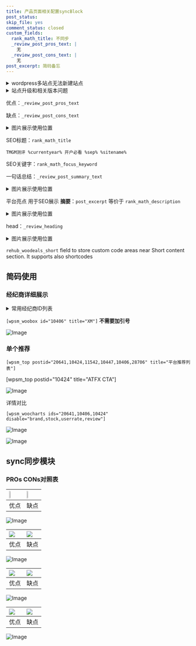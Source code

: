 ```yaml
---
title: 产品页面相关配置syncBlock
post_status: 
skip_file: yes
comment_status: closed
custom_fields:
  rank_math_title: 不同步
  _review_post_pros_text: |
    无
  _review_post_cons_text: |
    无
post_excerpt: 简码备忘
---
```

<details><summary>wordpress多站点无法新建站点</summary>

<li>和报错需要清理cookies一样的原因</li>
<li>wp-config.php里面<code>define( 'SUBDOMAIN_INSTALL', false );//子域名安装</code></li>
<li>新建子站点是用<code>define( 'SUBDOMAIN_INSTALL', true);//子域名安装</code> 完成以后，改成<code>false</code></li>
</details>

<details><summary>站点升级和相关版本问题</summary>

<p>wordpress：5.9.9
woocommerce：7.5.1
出现问题的地方：主题选项里面>><strong>Product layout >>compact style</strong></p>
<p>如何出现没有用过的字段 导致无法保存。先导出配置 然后进行修改，后面再次恢复即可。</p>
<p>出现部分字段无法显示时，需要返回默认布局后，对产品进行保存就好了。</p>
<p></p>
</details>

优点：`_review_post_pros_text`

缺点：`_review_post_cons_text`

<details><summary>图片展示使用位置</summary>

<img src="https://prod-files-secure.s3.us-west-2.amazonaws.com/39ed1227-6d7d-4570-be36-9ccd4a2c4241/f51d3d83-55d4-4bdf-9604-f37ec77ab556/Untitled.png?X-Amz-Algorithm=AWS4-HMAC-SHA256&X-Amz-Content-Sha256=UNSIGNED-PAYLOAD&X-Amz-Credential=ASIAZI2LB466YPATQTQY%2F20250617%2Fus-west-2%2Fs3%2Faws4_request&X-Amz-Date=20250617T045523Z&X-Amz-Expires=3600&X-Amz-Security-Token=IQoJb3JpZ2luX2VjEIT%2F%2F%2F%2F%2F%2F%2F%2F%2F%2FwEaCXVzLXdlc3QtMiJIMEYCIQCsMcjAUs9GdR3YItZllhJYm6HBkdBa92ylEhhlOA9ENgIhAJSANDyZjSSneiSzjZzazpxap9kg6t0qeRwhYNQvTj9zKv8DCG0QABoMNjM3NDIzMTgzODA1IgxM4QXg9mefmNquAqUq3AMrA9azrgiwYZU%2FTH88bYJ3OvmqASkjdrmYU5azHWKiF0muEaQCHUoI73Jh2rbYk%2BIaOMB4uVsuy2JgW33ijYzaInSKb1vPLYVwdqbu3RpCXCGcMARjkCWhi0P0sbvPYV8mcG0IJRMPi0rMOhnlgSGB4UYLwdzJkaspC4%2FgUmzVTfbtVwiuWKcc6FkoQhFF%2B%2BxK9g9ZXE3H4XwZK6jbqOJPnmDEkmfC3qVForRiVC3BzoAFPXUGEBPn51tftAjJMFVL9hMU1QdvpMPEsrs2%2FgJaY4LoaUMHIeGm3tGwKBTiVzdyw7uhflosI5IQ4%2FpJ7lIRSyYdba5lj2T3nAMnxXpkdc3Ak06QAmoG%2FpfYMoclGGo5brILESMWI%2FMD8sZBMhzF%2FUPH0GKp0FfP7dRvZdmMJhZSNkzGZ2guf6x5yMAd9AlQtLSXfGlQSJ3xf5%2F1k1f7kx4An8rPWfPWOhUL%2BBBM5cFh4JSV4f2ZiIfwJIIo7QQq93aNI7nkzQk7SJlQMYIW5pyTqQqB8S5HNq7Ewtx0DqlZyAbl5YwKKP3EuUctX1%2BzZiAT%2F8hXjk0A8bVcBWtmJIjZYj27BnmQhmKGT%2FfjRC6Him0VZ%2FSZ94Un7pfxfynK00Gi%2Bv7mizD8kDC1z8PCBjqkAS46m6H39oxk5lPQXsMMv%2BuGusUQ8hYkQ8h1vvOrx4evvDdPLLLIbMH3nBS4E7RvuVpw8Gthrt4B%2BG1MoogjikCCNiSWTDni1%2FLjjZRV%2FfjsRybOm1Fmvjbc77vMJXdAW8B1L6e7sVZvigmv0OXBiW%2BTW3DmE2nkwUsV%2BYY2JJDaRxmhgKVAdGbVRcDM8FcEnaLBQgufhKwItO0BQRjn0FHmSpwv&X-Amz-Signature=aea00e662b49955e1a36dca0cfd9353c9758e374959a57e5329d26d338b27d1c&X-Amz-SignedHeaders=host&x-amz-checksum-mode=ENABLED&x-id=GetObject" alt="Image">
</details>

SEO标题：`rank_math_title`

`TMGM测评 %currentyear% 开户必看 %sep% %sitename%`

SEO关键字：`rank_math_focus_keyword`

一句话总结：`_review_post_summary_text`

<details><summary>图片展示使用位置</summary>

<img src="https://prod-files-secure.s3.us-west-2.amazonaws.com/39ed1227-6d7d-4570-be36-9ccd4a2c4241/4b96a922-296c-4f4e-8630-d1c870cbce01/Untitled.png?X-Amz-Algorithm=AWS4-HMAC-SHA256&X-Amz-Content-Sha256=UNSIGNED-PAYLOAD&X-Amz-Credential=ASIAZI2LB4666GKNCI6W%2F20250617%2Fus-west-2%2Fs3%2Faws4_request&X-Amz-Date=20250617T045523Z&X-Amz-Expires=3600&X-Amz-Security-Token=IQoJb3JpZ2luX2VjEIT%2F%2F%2F%2F%2F%2F%2F%2F%2F%2FwEaCXVzLXdlc3QtMiJIMEYCIQCurw%2BMlMcp%2BrVcKVlzdb1eAjDBpJZAPotUuEuNLwJTAwIhAK5HjMeH%2BZDVSGXbfn5aWaKasSIm54G7%2F0VdrNeDp1ckKv8DCG0QABoMNjM3NDIzMTgzODA1IgxbMzM1gctZcVpWWlwq3ANo%2Fu1YeBNaHyU2nvqrG9Khq2D6VMaMp3x0W2M6TqnulKU77hoW%2FVrbCh5vtRJ9YrU0q0%2BWr7wbItBrrIslYNuO3RL%2FWeka6M40Fj%2BboL38nh9%2BmBhugjtJ%2BgEX1m7JlXvX3heekfeWL4apLZCAslkAlMWdiOHtCW7OZ%2FGjVTL17331qmI5O5E7Lfu%2BjNe6SmDtfQ8Z%2FX%2F1q0WWbn%2F4CdzP47fDSXoMLpPjbm2RN%2FuYxnM0I5mVw6MLAnEIa43Mdn8fDnVMIijIgzJepAR%2Bg0KLl%2FD8RjPq%2FN4GaGcHWz6EeElRFiyB2y5IqE2ShJQNdwdrFV9Wxia6s8fSry6TyGGS6dwQrZOgzxMdFNFUNbVkzkza4DOgI2wr9Fi7Q%2FnqIxs2gzDMzA172n9VUq%2F179AH2T872GUkiPi%2BrMrohCKA6C2Q4v19%2BrhVkPdgzqGZXrEjAyheUaYlQuaKHXvOgDxKhNCT8DXJCphAcDRWZRta7lm9cuyhEBL1JFKfOK9bIfJsQnHFOL9QkA6l9EyUq4sP7NRm31oCVnCXnsD9XuyxX7Vc1%2B9HTJpuPd%2FrV%2BkxU0YObavqOn12btd8M%2BdRBTing7Os0iJrXWnR4oBcWtp0QzLY48SL4F3mwF8UfDDpz8PCBjqkAeYcsB4D0PIafDddZeXQOrrm350RrnQrn43ANJh09HAf%2BTULxNYJA%2BZmuKTQzG2WDPUQIT6Nyj9MMHhZE4pN%2BhQ3%2B11eM9ensssbBbUZUTc5K7hoGyLD91IAMDr5DmcWuHLyEUvAsMe2YAACirORxOerUJ8wv6Xf3UopJNT4iHGJZ69eJFSqpCC%2FfSEq70oUQjTdBJ6cVCtLxlf60K5XIsgeuww%2F&X-Amz-Signature=e194520e621670e533d7d7647d6fa8e690a4621b96f77a3384817052ef3ed9fb&X-Amz-SignedHeaders=host&x-amz-checksum-mode=ENABLED&x-id=GetObject" alt="Image">
</details>

平台亮点 用于SEO展示 **摘要**：`post_excerpt`  等价于 `rank_math_description`

<details><summary>图片展示使用位置</summary>

<img src="https://prod-files-secure.s3.us-west-2.amazonaws.com/39ed1227-6d7d-4570-be36-9ccd4a2c4241/1ee11f63-b60a-4dfe-a7a7-d58ff23b5d88/Untitled.png?X-Amz-Algorithm=AWS4-HMAC-SHA256&X-Amz-Content-Sha256=UNSIGNED-PAYLOAD&X-Amz-Credential=ASIAZI2LB466YXWPSOAR%2F20250617%2Fus-west-2%2Fs3%2Faws4_request&X-Amz-Date=20250617T045524Z&X-Amz-Expires=3600&X-Amz-Security-Token=IQoJb3JpZ2luX2VjEIT%2F%2F%2F%2F%2F%2F%2F%2F%2F%2FwEaCXVzLXdlc3QtMiJGMEQCIADZ%2F%2BZN%2BGmqBem0kiCvCL8J1%2BXVnVf9TeBs6fAFuWP1AiBoxuG7%2FoIpdf46xdjKCnapmrTLNrUVBn5KLWBAWT1VHCr%2FAwhtEAAaDDYzNzQyMzE4MzgwNSIMQsdREDr4BkkZ3V47KtwDVk1u2JOEupCPYzPr5Ccl7CIn1EybH32mx%2BrL7oDz7OpnTiW6V4Lo5uN%2FH1%2FeFow73hsBsHFerb0eaEAZjhxjZNolnxk40wme54PZuSd09o8gHGay6GsqevJYAN9Y%2FER5PssIn4L8qbZMxHgY9eEEf%2FwoSCHdDv4MCvo1mgeD2EHLKS%2F3eABVUerOt%2FjKaw5m%2FC7B94vBdp1%2FH4jFTk24n2AB8nvrGu5YRH7llwG2jE6TOJWMmiGe%2FfURreG5qzaNjL0h5MdZ9Chkp37QS%2BBgfbzSEbSbBqKOfg87tB1yH8AM0VA%2FZqTkfgLsbPVrMRT7I9KUPh%2FDib4iD%2FyZgXeOcRl8Ib61q%2F%2BG3CFhEfwdUllj3BoUO6V7ZHIDf9oRZNqxPauJ2Y31duPxYL17S0RxlBoKr68zqT00%2Bjo0e4wVeedmILvetJEhPkx4OZ1j1TCHwTAQbqGj2OLjmyA1vy%2BTBpEhByAzoppX5S3vDCwB9thDhK0KlRf1%2FkvUE9w3i5kqPRZVbROIyGr2femw%2F6N66x%2F9lfYFFvD4g0rLAy4J7W2qT3JvY7Iqy%2F2XY58kM4Z9MAh%2BcpeH8Lbc199rk1Qnga0P83IOUTNqEZ%2BmVIEUShUFVxYZHOHbmZ5tmRsw3s%2FDwgY6pgELPorEWhbJulvgMfCBHJPMplmxJ3L46Qp4rSpDuVsdf28PY%2BzQ%2FpUQB8XfqTpVaPB9u93b00WVIyzzALdQHxWxw2A4Qzn5L%2BQOI959tIPkhIlfPqgqmPHEpm6KfeYvommHEkmheNE%2F9%2B9aZqHSui3%2Bi2FDxu9RESsH8miu7jeHMGUwSq4LoXV%2BB1LXjphewjpqKosroVFE5XQlCd70IPCl7Y8H%2FDUf&X-Amz-Signature=ac5b850f3f57268bdee16caf111191e7497a52d1f5edf79175e667d0c3449fe7&X-Amz-SignedHeaders=host&x-amz-checksum-mode=ENABLED&x-id=GetObject" alt="Image">
<img src="https://prod-files-secure.s3.us-west-2.amazonaws.com/39ed1227-6d7d-4570-be36-9ccd4a2c4241/ad4118b5-78d8-4fbe-801e-3b29b5d99c01/Untitled.png?X-Amz-Algorithm=AWS4-HMAC-SHA256&X-Amz-Content-Sha256=UNSIGNED-PAYLOAD&X-Amz-Credential=ASIAZI2LB466YXWPSOAR%2F20250617%2Fus-west-2%2Fs3%2Faws4_request&X-Amz-Date=20250617T045524Z&X-Amz-Expires=3600&X-Amz-Security-Token=IQoJb3JpZ2luX2VjEIT%2F%2F%2F%2F%2F%2F%2F%2F%2F%2FwEaCXVzLXdlc3QtMiJGMEQCIADZ%2F%2BZN%2BGmqBem0kiCvCL8J1%2BXVnVf9TeBs6fAFuWP1AiBoxuG7%2FoIpdf46xdjKCnapmrTLNrUVBn5KLWBAWT1VHCr%2FAwhtEAAaDDYzNzQyMzE4MzgwNSIMQsdREDr4BkkZ3V47KtwDVk1u2JOEupCPYzPr5Ccl7CIn1EybH32mx%2BrL7oDz7OpnTiW6V4Lo5uN%2FH1%2FeFow73hsBsHFerb0eaEAZjhxjZNolnxk40wme54PZuSd09o8gHGay6GsqevJYAN9Y%2FER5PssIn4L8qbZMxHgY9eEEf%2FwoSCHdDv4MCvo1mgeD2EHLKS%2F3eABVUerOt%2FjKaw5m%2FC7B94vBdp1%2FH4jFTk24n2AB8nvrGu5YRH7llwG2jE6TOJWMmiGe%2FfURreG5qzaNjL0h5MdZ9Chkp37QS%2BBgfbzSEbSbBqKOfg87tB1yH8AM0VA%2FZqTkfgLsbPVrMRT7I9KUPh%2FDib4iD%2FyZgXeOcRl8Ib61q%2F%2BG3CFhEfwdUllj3BoUO6V7ZHIDf9oRZNqxPauJ2Y31duPxYL17S0RxlBoKr68zqT00%2Bjo0e4wVeedmILvetJEhPkx4OZ1j1TCHwTAQbqGj2OLjmyA1vy%2BTBpEhByAzoppX5S3vDCwB9thDhK0KlRf1%2FkvUE9w3i5kqPRZVbROIyGr2femw%2F6N66x%2F9lfYFFvD4g0rLAy4J7W2qT3JvY7Iqy%2F2XY58kM4Z9MAh%2BcpeH8Lbc199rk1Qnga0P83IOUTNqEZ%2BmVIEUShUFVxYZHOHbmZ5tmRsw3s%2FDwgY6pgELPorEWhbJulvgMfCBHJPMplmxJ3L46Qp4rSpDuVsdf28PY%2BzQ%2FpUQB8XfqTpVaPB9u93b00WVIyzzALdQHxWxw2A4Qzn5L%2BQOI959tIPkhIlfPqgqmPHEpm6KfeYvommHEkmheNE%2F9%2B9aZqHSui3%2Bi2FDxu9RESsH8miu7jeHMGUwSq4LoXV%2BB1LXjphewjpqKosroVFE5XQlCd70IPCl7Y8H%2FDUf&X-Amz-Signature=c49c44b9837e1ffe826b47c1d331db84cb8e6e649fdd402f53f88e10e853da6b&X-Amz-SignedHeaders=host&x-amz-checksum-mode=ENABLED&x-id=GetObject" alt="Image">
<img src="https://prod-files-secure.s3.us-west-2.amazonaws.com/39ed1227-6d7d-4570-be36-9ccd4a2c4241/a38cf7c9-a79c-4b64-9e94-13589fe0758b/Untitled.png?X-Amz-Algorithm=AWS4-HMAC-SHA256&X-Amz-Content-Sha256=UNSIGNED-PAYLOAD&X-Amz-Credential=ASIAZI2LB466YXWPSOAR%2F20250617%2Fus-west-2%2Fs3%2Faws4_request&X-Amz-Date=20250617T045524Z&X-Amz-Expires=3600&X-Amz-Security-Token=IQoJb3JpZ2luX2VjEIT%2F%2F%2F%2F%2F%2F%2F%2F%2F%2FwEaCXVzLXdlc3QtMiJGMEQCIADZ%2F%2BZN%2BGmqBem0kiCvCL8J1%2BXVnVf9TeBs6fAFuWP1AiBoxuG7%2FoIpdf46xdjKCnapmrTLNrUVBn5KLWBAWT1VHCr%2FAwhtEAAaDDYzNzQyMzE4MzgwNSIMQsdREDr4BkkZ3V47KtwDVk1u2JOEupCPYzPr5Ccl7CIn1EybH32mx%2BrL7oDz7OpnTiW6V4Lo5uN%2FH1%2FeFow73hsBsHFerb0eaEAZjhxjZNolnxk40wme54PZuSd09o8gHGay6GsqevJYAN9Y%2FER5PssIn4L8qbZMxHgY9eEEf%2FwoSCHdDv4MCvo1mgeD2EHLKS%2F3eABVUerOt%2FjKaw5m%2FC7B94vBdp1%2FH4jFTk24n2AB8nvrGu5YRH7llwG2jE6TOJWMmiGe%2FfURreG5qzaNjL0h5MdZ9Chkp37QS%2BBgfbzSEbSbBqKOfg87tB1yH8AM0VA%2FZqTkfgLsbPVrMRT7I9KUPh%2FDib4iD%2FyZgXeOcRl8Ib61q%2F%2BG3CFhEfwdUllj3BoUO6V7ZHIDf9oRZNqxPauJ2Y31duPxYL17S0RxlBoKr68zqT00%2Bjo0e4wVeedmILvetJEhPkx4OZ1j1TCHwTAQbqGj2OLjmyA1vy%2BTBpEhByAzoppX5S3vDCwB9thDhK0KlRf1%2FkvUE9w3i5kqPRZVbROIyGr2femw%2F6N66x%2F9lfYFFvD4g0rLAy4J7W2qT3JvY7Iqy%2F2XY58kM4Z9MAh%2BcpeH8Lbc199rk1Qnga0P83IOUTNqEZ%2BmVIEUShUFVxYZHOHbmZ5tmRsw3s%2FDwgY6pgELPorEWhbJulvgMfCBHJPMplmxJ3L46Qp4rSpDuVsdf28PY%2BzQ%2FpUQB8XfqTpVaPB9u93b00WVIyzzALdQHxWxw2A4Qzn5L%2BQOI959tIPkhIlfPqgqmPHEpm6KfeYvommHEkmheNE%2F9%2B9aZqHSui3%2Bi2FDxu9RESsH8miu7jeHMGUwSq4LoXV%2BB1LXjphewjpqKosroVFE5XQlCd70IPCl7Y8H%2FDUf&X-Amz-Signature=b94f057fa00e4e6c615563f0cbdf0f8e8f427aad4328abd3a4a57b5943da64ce&X-Amz-SignedHeaders=host&x-amz-checksum-mode=ENABLED&x-id=GetObject" alt="Image">
<img src="https://prod-files-secure.s3.us-west-2.amazonaws.com/39ed1227-6d7d-4570-be36-9ccd4a2c4241/7da6fc1e-d2ac-42ae-8c75-cb5749aa18f6/Untitled.png?X-Amz-Algorithm=AWS4-HMAC-SHA256&X-Amz-Content-Sha256=UNSIGNED-PAYLOAD&X-Amz-Credential=ASIAZI2LB466YXWPSOAR%2F20250617%2Fus-west-2%2Fs3%2Faws4_request&X-Amz-Date=20250617T045524Z&X-Amz-Expires=3600&X-Amz-Security-Token=IQoJb3JpZ2luX2VjEIT%2F%2F%2F%2F%2F%2F%2F%2F%2F%2FwEaCXVzLXdlc3QtMiJGMEQCIADZ%2F%2BZN%2BGmqBem0kiCvCL8J1%2BXVnVf9TeBs6fAFuWP1AiBoxuG7%2FoIpdf46xdjKCnapmrTLNrUVBn5KLWBAWT1VHCr%2FAwhtEAAaDDYzNzQyMzE4MzgwNSIMQsdREDr4BkkZ3V47KtwDVk1u2JOEupCPYzPr5Ccl7CIn1EybH32mx%2BrL7oDz7OpnTiW6V4Lo5uN%2FH1%2FeFow73hsBsHFerb0eaEAZjhxjZNolnxk40wme54PZuSd09o8gHGay6GsqevJYAN9Y%2FER5PssIn4L8qbZMxHgY9eEEf%2FwoSCHdDv4MCvo1mgeD2EHLKS%2F3eABVUerOt%2FjKaw5m%2FC7B94vBdp1%2FH4jFTk24n2AB8nvrGu5YRH7llwG2jE6TOJWMmiGe%2FfURreG5qzaNjL0h5MdZ9Chkp37QS%2BBgfbzSEbSbBqKOfg87tB1yH8AM0VA%2FZqTkfgLsbPVrMRT7I9KUPh%2FDib4iD%2FyZgXeOcRl8Ib61q%2F%2BG3CFhEfwdUllj3BoUO6V7ZHIDf9oRZNqxPauJ2Y31duPxYL17S0RxlBoKr68zqT00%2Bjo0e4wVeedmILvetJEhPkx4OZ1j1TCHwTAQbqGj2OLjmyA1vy%2BTBpEhByAzoppX5S3vDCwB9thDhK0KlRf1%2FkvUE9w3i5kqPRZVbROIyGr2femw%2F6N66x%2F9lfYFFvD4g0rLAy4J7W2qT3JvY7Iqy%2F2XY58kM4Z9MAh%2BcpeH8Lbc199rk1Qnga0P83IOUTNqEZ%2BmVIEUShUFVxYZHOHbmZ5tmRsw3s%2FDwgY6pgELPorEWhbJulvgMfCBHJPMplmxJ3L46Qp4rSpDuVsdf28PY%2BzQ%2FpUQB8XfqTpVaPB9u93b00WVIyzzALdQHxWxw2A4Qzn5L%2BQOI959tIPkhIlfPqgqmPHEpm6KfeYvommHEkmheNE%2F9%2B9aZqHSui3%2Bi2FDxu9RESsH8miu7jeHMGUwSq4LoXV%2BB1LXjphewjpqKosroVFE5XQlCd70IPCl7Y8H%2FDUf&X-Amz-Signature=0296fd44df4930b2df539df4b98a767c7a3dd927e281e09a9078c1fb8ac5bc87&X-Amz-SignedHeaders=host&x-amz-checksum-mode=ENABLED&x-id=GetObject" alt="Image">
<img src="https://prod-files-secure.s3.us-west-2.amazonaws.com/39ed1227-6d7d-4570-be36-9ccd4a2c4241/7e97f40a-eaee-47f5-b2f9-475f96808fa7/Untitled.png?X-Amz-Algorithm=AWS4-HMAC-SHA256&X-Amz-Content-Sha256=UNSIGNED-PAYLOAD&X-Amz-Credential=ASIAZI2LB466YXWPSOAR%2F20250617%2Fus-west-2%2Fs3%2Faws4_request&X-Amz-Date=20250617T045524Z&X-Amz-Expires=3600&X-Amz-Security-Token=IQoJb3JpZ2luX2VjEIT%2F%2F%2F%2F%2F%2F%2F%2F%2F%2FwEaCXVzLXdlc3QtMiJGMEQCIADZ%2F%2BZN%2BGmqBem0kiCvCL8J1%2BXVnVf9TeBs6fAFuWP1AiBoxuG7%2FoIpdf46xdjKCnapmrTLNrUVBn5KLWBAWT1VHCr%2FAwhtEAAaDDYzNzQyMzE4MzgwNSIMQsdREDr4BkkZ3V47KtwDVk1u2JOEupCPYzPr5Ccl7CIn1EybH32mx%2BrL7oDz7OpnTiW6V4Lo5uN%2FH1%2FeFow73hsBsHFerb0eaEAZjhxjZNolnxk40wme54PZuSd09o8gHGay6GsqevJYAN9Y%2FER5PssIn4L8qbZMxHgY9eEEf%2FwoSCHdDv4MCvo1mgeD2EHLKS%2F3eABVUerOt%2FjKaw5m%2FC7B94vBdp1%2FH4jFTk24n2AB8nvrGu5YRH7llwG2jE6TOJWMmiGe%2FfURreG5qzaNjL0h5MdZ9Chkp37QS%2BBgfbzSEbSbBqKOfg87tB1yH8AM0VA%2FZqTkfgLsbPVrMRT7I9KUPh%2FDib4iD%2FyZgXeOcRl8Ib61q%2F%2BG3CFhEfwdUllj3BoUO6V7ZHIDf9oRZNqxPauJ2Y31duPxYL17S0RxlBoKr68zqT00%2Bjo0e4wVeedmILvetJEhPkx4OZ1j1TCHwTAQbqGj2OLjmyA1vy%2BTBpEhByAzoppX5S3vDCwB9thDhK0KlRf1%2FkvUE9w3i5kqPRZVbROIyGr2femw%2F6N66x%2F9lfYFFvD4g0rLAy4J7W2qT3JvY7Iqy%2F2XY58kM4Z9MAh%2BcpeH8Lbc199rk1Qnga0P83IOUTNqEZ%2BmVIEUShUFVxYZHOHbmZ5tmRsw3s%2FDwgY6pgELPorEWhbJulvgMfCBHJPMplmxJ3L46Qp4rSpDuVsdf28PY%2BzQ%2FpUQB8XfqTpVaPB9u93b00WVIyzzALdQHxWxw2A4Qzn5L%2BQOI959tIPkhIlfPqgqmPHEpm6KfeYvommHEkmheNE%2F9%2B9aZqHSui3%2Bi2FDxu9RESsH8miu7jeHMGUwSq4LoXV%2BB1LXjphewjpqKosroVFE5XQlCd70IPCl7Y8H%2FDUf&X-Amz-Signature=26fe27be70a65bf57dae52a89bbd98ab4050b2b884a0ca7dd53412a01a90c37d&X-Amz-SignedHeaders=host&x-amz-checksum-mode=ENABLED&x-id=GetObject" alt="Image">
</details>

head：`_review_heading`

<details><summary>图片展示使用位置</summary>

<img src="https://prod-files-secure.s3.us-west-2.amazonaws.com/39ed1227-6d7d-4570-be36-9ccd4a2c4241/3a4650ad-9887-415c-889a-edd51fa54f27/Untitled.png?X-Amz-Algorithm=AWS4-HMAC-SHA256&X-Amz-Content-Sha256=UNSIGNED-PAYLOAD&X-Amz-Credential=ASIAZI2LB466RSZO24MO%2F20250617%2Fus-west-2%2Fs3%2Faws4_request&X-Amz-Date=20250617T045524Z&X-Amz-Expires=3600&X-Amz-Security-Token=IQoJb3JpZ2luX2VjEIT%2F%2F%2F%2F%2F%2F%2F%2F%2F%2FwEaCXVzLXdlc3QtMiJIMEYCIQCk0bLGUhpw6uvIh2dXuI9ZxKRcd5N0bHgZpPrNKsUtrAIhAJonqQipjyAD8qxSz%2Bs%2BQzPyOBep9APgm1HvfcaWBe2KKv8DCG0QABoMNjM3NDIzMTgzODA1Igw2EidwAOQxlOFiOCMq3AOAZDLxg%2Bow995wCh3bRNQU3O2etgBPysAQRA107KeWOJNAaOTM3ZDss9tyMjiyIT8zzpTRj1ew6zLg4X7OH7aV%2Bd0rWBU%2F2j9RipANYbefEGFLXq8ywxuZ3cEtnqm7LeqWQpGj95qPDC5YY1giBje%2FDruj2SpDvnQQdY06YLzB4zTsrJ73soR3Sr3AQDnxaMPgoS3Z1Whyjix1lqHlIw%2B4atfDr80ZMvYKgtT%2FvlUMbF%2FhiJbD99zDzVexGoW%2FH2CaJTkEunvKcqxq0aS8z4jCuy6D4PLtui3zzkhmZp%2BhBftDC0USKJYRO%2F%2FQiRwV75y6btvrXd3Dtgo%2BwbNhbdqjecJy4SQ3J1IYRp9rDv0QD6hgVEOroIxhv%2B1qsFlL%2F4Ag5yUNLI0pdD76P09bimewVMSeSHD0u8pDyYB%2FTOfGCxTc4QUogeCMwfzAZXtWUH94Em4dJYwU5g6UyGdV4TAnxnyiPpsInZ9ipW7HMKhWB2tDp5S0kDn%2BXo7SJLEzonsW9QZaUKZvk1R2f%2FTuAFzpPPg0dpfkVCGT7wR%2Blb%2F3rz0aR2Nry2aIWHnCuOlKNBisaQ9VVr4OnHWXlG8jLZSo6%2FPD6Mwl055j1RBDsH7oYRI%2F%2BaQdylIuGRBOKTDcz8PCBjqkAeMlPDnoYSBq7ktG9lSI5WjXyG4eLXQ33UaZVi6E1RxyARQuGYc9krvMm2EMsXsu8rVnm0FTCSvhU5YfAgXbUBQKAMPfU%2Fyhze6DkhX8DLS6yReiRhfWs8s%2Bd%2BHxlnc2f6zXQRb12m1B%2B32vCmsJG%2BYQbB1thYS3w9UYpcWInLbTxFTsE4ZvNhloy4RO4t1v8ieU8ntG4LZPBqzhsF8kP7BKmthh&X-Amz-Signature=2d5392d9e4106abfb2da6e15f3a9aa7a60cbe324cf65d37e130122842937ebf5&X-Amz-SignedHeaders=host&x-amz-checksum-mode=ENABLED&x-id=GetObject" alt="Image">
</details>

`rehub_woodeals_short`	field to store custom code areas near Short content section. It supports also shortcodes



## 简码使用

### 经纪商详细展示

<details><summary>常用经纪商ID列表</summary>

<pre><code class="php">嘉盛 ===> 20641  [wpsm_woobox id="20641" title="嘉盛"]
易信easymarkets ===> 11542  [wpsm_woobox id="11542" title="易信easymarkets"]
ATFX外汇 ===> 10424  [wpsm_woobox id="10424" title="ATFX"]
XM ===> 10406  [wpsm_woobox id="10406" title="XM"]
TMGM ===> 29622  [wpsm_woobox id="29622" title="TMGM"]
HYCM ===> 10447  [wpsm_woobox id="10447" title="HYCM"]
fpmarkets澳福外汇 ===> 20639  [wpsm_woobox id="20639" title="fpmarkets澳福外汇"]</code></pre>
</details>

`[wpsm_woobox id="10406" title="XM"]` **不需要加引号**

![Image](https://prod-files-secure.s3.us-west-2.amazonaws.com/39ed1227-6d7d-4570-be36-9ccd4a2c4241/4f898f9d-0fa7-4e43-acd3-ac6bc7be575a/Untitled.png?X-Amz-Algorithm=AWS4-HMAC-SHA256&X-Amz-Content-Sha256=UNSIGNED-PAYLOAD&X-Amz-Credential=ASIAZI2LB466QRFZ4OEH%2F20250617%2Fus-west-2%2Fs3%2Faws4_request&X-Amz-Date=20250617T045522Z&X-Amz-Expires=3600&X-Amz-Security-Token=IQoJb3JpZ2luX2VjEIT%2F%2F%2F%2F%2F%2F%2F%2F%2F%2FwEaCXVzLXdlc3QtMiJGMEQCIEhzBfyg0RNK9oXHUb%2FmjmwVCZGVgFL5%2B%2Fcy6DWSN31nAiB9ghwE8gL7RBuyt0CGFxNe0TMisxKiGeZcHcZ%2BqIaQ0yr%2FAwhtEAAaDDYzNzQyMzE4MzgwNSIMzt4GD8M6vRs0y0g%2BKtwDNNYJyl4aK7HAIuo4L0k8Yyy5%2FKHPcGZ4M6%2FugJ83l5VIfG4JgMvKxrgysybnJ%2BUUmUjMywUwOqa2qYtFETJxzP0hvLqohukfMWzBe6HjQZu85hxZDAry2xTwUMA6JsqM0BRWoP7jxxmQy5lakZ8oUVgU9R9mx42ReUOiLtylNPikv28Oke2vzwdRI1szCbUZxoFoarIX%2BvalZzaQAbXeBGYyVoPhbqmP5vFc0NC3ver6LQWFY4fW5rx7uPj6FqWi8fj8nlKlEZ6ctDWi94Av7992GBaRNkcAFSK1VQjYIuzPMBuQeu4aAhJpeVrso%2FmmjkwtYLgaZcmaaY39QU5D1TAaH7MotYmztqlcWzyKRRG8P0kF3rKnB%2FkQXgP%2FMPM7Yc4wFHTRgcZEHnlEfo4a%2BQYqQXJrnmoZr6j7ySsTIlKS2DppmMK4lGSHgsdqJADzrIbw43hSikfBOXoABug%2BwTzjlVE821bexg5%2FwyAqSSxG8jvZGp70auSgbkUEYO%2FFw6%2BbTtC1zz55nhvKbiRINZGuctSaqhCX4VVZpefwBas%2BqC6bhaEgst%2BZMtT49%2FlBStbTD6RHqrghX5YQPJH0N8%2B71vm7lP8K2U2JVYBY5mAGjR8TRPWD5eD55EMwwc%2FDwgY6pgHJbpQTdna7KI7NQVejRpVhb4wbOrPWZgO2L69jLnhWrKp6f0AAqlYFcGqM%2FAF%2BaixfFQjAWP0MkZNEZ8aSaC5GrIvLy1aIqQvDs4FGSirfLyVOLuTnaYRpaGnFsKv1kmZb%2FYYj7MT1jUCIPdqWs%2Fa47EXSLR3TBep59t9PZ3dJzYGc6hNPUIY%2BxBsKcgvDcP6AaTCwvDyfppsmUyjddmVCKMetf8Zu&X-Amz-Signature=380324dbd17781d0cb3938d9490f8b958964b8c9b1ff6a6e61963bdc60908a68&X-Amz-SignedHeaders=host&x-amz-checksum-mode=ENABLED&x-id=GetObject)

### 单个推荐
`[wpsm_top postid="20641,10424,11542,10447,10406,28706" title="平台推荐列表"]`

[wpsm_top postid="10424" title="ATFX CTA"]

![Image](https://prod-files-secure.s3.us-west-2.amazonaws.com/39ed1227-6d7d-4570-be36-9ccd4a2c4241/5ac620dc-51a8-48b6-b55d-91f47299193c/Untitled.png?X-Amz-Algorithm=AWS4-HMAC-SHA256&X-Amz-Content-Sha256=UNSIGNED-PAYLOAD&X-Amz-Credential=ASIAZI2LB466QRFZ4OEH%2F20250617%2Fus-west-2%2Fs3%2Faws4_request&X-Amz-Date=20250617T045521Z&X-Amz-Expires=3600&X-Amz-Security-Token=IQoJb3JpZ2luX2VjEIT%2F%2F%2F%2F%2F%2F%2F%2F%2F%2FwEaCXVzLXdlc3QtMiJGMEQCIEhzBfyg0RNK9oXHUb%2FmjmwVCZGVgFL5%2B%2Fcy6DWSN31nAiB9ghwE8gL7RBuyt0CGFxNe0TMisxKiGeZcHcZ%2BqIaQ0yr%2FAwhtEAAaDDYzNzQyMzE4MzgwNSIMzt4GD8M6vRs0y0g%2BKtwDNNYJyl4aK7HAIuo4L0k8Yyy5%2FKHPcGZ4M6%2FugJ83l5VIfG4JgMvKxrgysybnJ%2BUUmUjMywUwOqa2qYtFETJxzP0hvLqohukfMWzBe6HjQZu85hxZDAry2xTwUMA6JsqM0BRWoP7jxxmQy5lakZ8oUVgU9R9mx42ReUOiLtylNPikv28Oke2vzwdRI1szCbUZxoFoarIX%2BvalZzaQAbXeBGYyVoPhbqmP5vFc0NC3ver6LQWFY4fW5rx7uPj6FqWi8fj8nlKlEZ6ctDWi94Av7992GBaRNkcAFSK1VQjYIuzPMBuQeu4aAhJpeVrso%2FmmjkwtYLgaZcmaaY39QU5D1TAaH7MotYmztqlcWzyKRRG8P0kF3rKnB%2FkQXgP%2FMPM7Yc4wFHTRgcZEHnlEfo4a%2BQYqQXJrnmoZr6j7ySsTIlKS2DppmMK4lGSHgsdqJADzrIbw43hSikfBOXoABug%2BwTzjlVE821bexg5%2FwyAqSSxG8jvZGp70auSgbkUEYO%2FFw6%2BbTtC1zz55nhvKbiRINZGuctSaqhCX4VVZpefwBas%2BqC6bhaEgst%2BZMtT49%2FlBStbTD6RHqrghX5YQPJH0N8%2B71vm7lP8K2U2JVYBY5mAGjR8TRPWD5eD55EMwwc%2FDwgY6pgHJbpQTdna7KI7NQVejRpVhb4wbOrPWZgO2L69jLnhWrKp6f0AAqlYFcGqM%2FAF%2BaixfFQjAWP0MkZNEZ8aSaC5GrIvLy1aIqQvDs4FGSirfLyVOLuTnaYRpaGnFsKv1kmZb%2FYYj7MT1jUCIPdqWs%2Fa47EXSLR3TBep59t9PZ3dJzYGc6hNPUIY%2BxBsKcgvDcP6AaTCwvDyfppsmUyjddmVCKMetf8Zu&X-Amz-Signature=1c0a008db261c257d20e35567d1848227ea0f2ba5b765fd67b7da350d23cc718&X-Amz-SignedHeaders=host&x-amz-checksum-mode=ENABLED&x-id=GetObject)

详情对比

`[wpsm_woocharts ids="20641,10406,10424" disable="brand,stock,userrate,review"]`

![Image](https://prod-files-secure.s3.us-west-2.amazonaws.com/39ed1227-6d7d-4570-be36-9ccd4a2c4241/bf3ba45f-b9f3-4295-8aef-b4a495fd25f4/Untitled.png?X-Amz-Algorithm=AWS4-HMAC-SHA256&X-Amz-Content-Sha256=UNSIGNED-PAYLOAD&X-Amz-Credential=ASIAZI2LB466QRFZ4OEH%2F20250617%2Fus-west-2%2Fs3%2Faws4_request&X-Amz-Date=20250617T045521Z&X-Amz-Expires=3600&X-Amz-Security-Token=IQoJb3JpZ2luX2VjEIT%2F%2F%2F%2F%2F%2F%2F%2F%2F%2FwEaCXVzLXdlc3QtMiJGMEQCIEhzBfyg0RNK9oXHUb%2FmjmwVCZGVgFL5%2B%2Fcy6DWSN31nAiB9ghwE8gL7RBuyt0CGFxNe0TMisxKiGeZcHcZ%2BqIaQ0yr%2FAwhtEAAaDDYzNzQyMzE4MzgwNSIMzt4GD8M6vRs0y0g%2BKtwDNNYJyl4aK7HAIuo4L0k8Yyy5%2FKHPcGZ4M6%2FugJ83l5VIfG4JgMvKxrgysybnJ%2BUUmUjMywUwOqa2qYtFETJxzP0hvLqohukfMWzBe6HjQZu85hxZDAry2xTwUMA6JsqM0BRWoP7jxxmQy5lakZ8oUVgU9R9mx42ReUOiLtylNPikv28Oke2vzwdRI1szCbUZxoFoarIX%2BvalZzaQAbXeBGYyVoPhbqmP5vFc0NC3ver6LQWFY4fW5rx7uPj6FqWi8fj8nlKlEZ6ctDWi94Av7992GBaRNkcAFSK1VQjYIuzPMBuQeu4aAhJpeVrso%2FmmjkwtYLgaZcmaaY39QU5D1TAaH7MotYmztqlcWzyKRRG8P0kF3rKnB%2FkQXgP%2FMPM7Yc4wFHTRgcZEHnlEfo4a%2BQYqQXJrnmoZr6j7ySsTIlKS2DppmMK4lGSHgsdqJADzrIbw43hSikfBOXoABug%2BwTzjlVE821bexg5%2FwyAqSSxG8jvZGp70auSgbkUEYO%2FFw6%2BbTtC1zz55nhvKbiRINZGuctSaqhCX4VVZpefwBas%2BqC6bhaEgst%2BZMtT49%2FlBStbTD6RHqrghX5YQPJH0N8%2B71vm7lP8K2U2JVYBY5mAGjR8TRPWD5eD55EMwwc%2FDwgY6pgHJbpQTdna7KI7NQVejRpVhb4wbOrPWZgO2L69jLnhWrKp6f0AAqlYFcGqM%2FAF%2BaixfFQjAWP0MkZNEZ8aSaC5GrIvLy1aIqQvDs4FGSirfLyVOLuTnaYRpaGnFsKv1kmZb%2FYYj7MT1jUCIPdqWs%2Fa47EXSLR3TBep59t9PZ3dJzYGc6hNPUIY%2BxBsKcgvDcP6AaTCwvDyfppsmUyjddmVCKMetf8Zu&X-Amz-Signature=22a0027d5950aed2b5fcb72deec27a0f2cd22096c0764c6e0045f375a9bb229f&X-Amz-SignedHeaders=host&x-amz-checksum-mode=ENABLED&x-id=GetObject)

![Image](https://prod-files-secure.s3.us-west-2.amazonaws.com/39ed1227-6d7d-4570-be36-9ccd4a2c4241/30bc56ef-f383-4b48-9768-2ebc9e436ec0/Untitled.png?X-Amz-Algorithm=AWS4-HMAC-SHA256&X-Amz-Content-Sha256=UNSIGNED-PAYLOAD&X-Amz-Credential=ASIAZI2LB466QRFZ4OEH%2F20250617%2Fus-west-2%2Fs3%2Faws4_request&X-Amz-Date=20250617T045522Z&X-Amz-Expires=3600&X-Amz-Security-Token=IQoJb3JpZ2luX2VjEIT%2F%2F%2F%2F%2F%2F%2F%2F%2F%2FwEaCXVzLXdlc3QtMiJGMEQCIEhzBfyg0RNK9oXHUb%2FmjmwVCZGVgFL5%2B%2Fcy6DWSN31nAiB9ghwE8gL7RBuyt0CGFxNe0TMisxKiGeZcHcZ%2BqIaQ0yr%2FAwhtEAAaDDYzNzQyMzE4MzgwNSIMzt4GD8M6vRs0y0g%2BKtwDNNYJyl4aK7HAIuo4L0k8Yyy5%2FKHPcGZ4M6%2FugJ83l5VIfG4JgMvKxrgysybnJ%2BUUmUjMywUwOqa2qYtFETJxzP0hvLqohukfMWzBe6HjQZu85hxZDAry2xTwUMA6JsqM0BRWoP7jxxmQy5lakZ8oUVgU9R9mx42ReUOiLtylNPikv28Oke2vzwdRI1szCbUZxoFoarIX%2BvalZzaQAbXeBGYyVoPhbqmP5vFc0NC3ver6LQWFY4fW5rx7uPj6FqWi8fj8nlKlEZ6ctDWi94Av7992GBaRNkcAFSK1VQjYIuzPMBuQeu4aAhJpeVrso%2FmmjkwtYLgaZcmaaY39QU5D1TAaH7MotYmztqlcWzyKRRG8P0kF3rKnB%2FkQXgP%2FMPM7Yc4wFHTRgcZEHnlEfo4a%2BQYqQXJrnmoZr6j7ySsTIlKS2DppmMK4lGSHgsdqJADzrIbw43hSikfBOXoABug%2BwTzjlVE821bexg5%2FwyAqSSxG8jvZGp70auSgbkUEYO%2FFw6%2BbTtC1zz55nhvKbiRINZGuctSaqhCX4VVZpefwBas%2BqC6bhaEgst%2BZMtT49%2FlBStbTD6RHqrghX5YQPJH0N8%2B71vm7lP8K2U2JVYBY5mAGjR8TRPWD5eD55EMwwc%2FDwgY6pgHJbpQTdna7KI7NQVejRpVhb4wbOrPWZgO2L69jLnhWrKp6f0AAqlYFcGqM%2FAF%2BaixfFQjAWP0MkZNEZ8aSaC5GrIvLy1aIqQvDs4FGSirfLyVOLuTnaYRpaGnFsKv1kmZb%2FYYj7MT1jUCIPdqWs%2Fa47EXSLR3TBep59t9PZ3dJzYGc6hNPUIY%2BxBsKcgvDcP6AaTCwvDyfppsmUyjddmVCKMetf8Zu&X-Amz-Signature=7bfe857c9ff2f3e30faae0980927952d92cff2df8c5211a05d0c3227b921be12&X-Amz-SignedHeaders=host&x-amz-checksum-mode=ENABLED&x-id=GetObject)

## sync同步模块

### PROs CONs对照表

| <img src="https://cdn.ifttt.fun/gh/jarlin8/OSS@main/icons/customize/pros.svg" height="auto" width="37.3%"> | <img src="https://cdn.ifttt.fun/gh/jarlin8/OSS@main/icons/customize/cons.svg" height="auto" width="28.8%"> |
| :--- | :--- |
| 优点 | 缺点 |

![Image](https://prod-files-secure.s3.us-west-2.amazonaws.com/39ed1227-6d7d-4570-be36-9ccd4a2c4241/8742b755-dfb5-4004-9a5f-d6e561664bd8/Untitled.png?X-Amz-Algorithm=AWS4-HMAC-SHA256&X-Amz-Content-Sha256=UNSIGNED-PAYLOAD&X-Amz-Credential=ASIAZI2LB466QRFZ4OEH%2F20250617%2Fus-west-2%2Fs3%2Faws4_request&X-Amz-Date=20250617T045522Z&X-Amz-Expires=3600&X-Amz-Security-Token=IQoJb3JpZ2luX2VjEIT%2F%2F%2F%2F%2F%2F%2F%2F%2F%2FwEaCXVzLXdlc3QtMiJGMEQCIEhzBfyg0RNK9oXHUb%2FmjmwVCZGVgFL5%2B%2Fcy6DWSN31nAiB9ghwE8gL7RBuyt0CGFxNe0TMisxKiGeZcHcZ%2BqIaQ0yr%2FAwhtEAAaDDYzNzQyMzE4MzgwNSIMzt4GD8M6vRs0y0g%2BKtwDNNYJyl4aK7HAIuo4L0k8Yyy5%2FKHPcGZ4M6%2FugJ83l5VIfG4JgMvKxrgysybnJ%2BUUmUjMywUwOqa2qYtFETJxzP0hvLqohukfMWzBe6HjQZu85hxZDAry2xTwUMA6JsqM0BRWoP7jxxmQy5lakZ8oUVgU9R9mx42ReUOiLtylNPikv28Oke2vzwdRI1szCbUZxoFoarIX%2BvalZzaQAbXeBGYyVoPhbqmP5vFc0NC3ver6LQWFY4fW5rx7uPj6FqWi8fj8nlKlEZ6ctDWi94Av7992GBaRNkcAFSK1VQjYIuzPMBuQeu4aAhJpeVrso%2FmmjkwtYLgaZcmaaY39QU5D1TAaH7MotYmztqlcWzyKRRG8P0kF3rKnB%2FkQXgP%2FMPM7Yc4wFHTRgcZEHnlEfo4a%2BQYqQXJrnmoZr6j7ySsTIlKS2DppmMK4lGSHgsdqJADzrIbw43hSikfBOXoABug%2BwTzjlVE821bexg5%2FwyAqSSxG8jvZGp70auSgbkUEYO%2FFw6%2BbTtC1zz55nhvKbiRINZGuctSaqhCX4VVZpefwBas%2BqC6bhaEgst%2BZMtT49%2FlBStbTD6RHqrghX5YQPJH0N8%2B71vm7lP8K2U2JVYBY5mAGjR8TRPWD5eD55EMwwc%2FDwgY6pgHJbpQTdna7KI7NQVejRpVhb4wbOrPWZgO2L69jLnhWrKp6f0AAqlYFcGqM%2FAF%2BaixfFQjAWP0MkZNEZ8aSaC5GrIvLy1aIqQvDs4FGSirfLyVOLuTnaYRpaGnFsKv1kmZb%2FYYj7MT1jUCIPdqWs%2Fa47EXSLR3TBep59t9PZ3dJzYGc6hNPUIY%2BxBsKcgvDcP6AaTCwvDyfppsmUyjddmVCKMetf8Zu&X-Amz-Signature=e35778d2fc1656c53e0b3fdb3d8843da1dff92b43c768f0ab29a5ccdcd36e926&X-Amz-SignedHeaders=host&x-amz-checksum-mode=ENABLED&x-id=GetObject)

| <img src="https://cdn.ifttt.fun/gh/jarlin8/OSS@main/icons/customize/pros1.svg" height="auto"> | <img src="https://cdn.ifttt.fun/gh/jarlin8/OSS@main/icons/customize/cons1.svg" height="auto"> |
| :--- | :--- |
| 优点 | 缺点 |

![Image](https://prod-files-secure.s3.us-west-2.amazonaws.com/39ed1227-6d7d-4570-be36-9ccd4a2c4241/806358f8-c9c4-4e17-bb35-c6c76a5397a5/Untitled.png?X-Amz-Algorithm=AWS4-HMAC-SHA256&X-Amz-Content-Sha256=UNSIGNED-PAYLOAD&X-Amz-Credential=ASIAZI2LB466QRFZ4OEH%2F20250617%2Fus-west-2%2Fs3%2Faws4_request&X-Amz-Date=20250617T045521Z&X-Amz-Expires=3600&X-Amz-Security-Token=IQoJb3JpZ2luX2VjEIT%2F%2F%2F%2F%2F%2F%2F%2F%2F%2FwEaCXVzLXdlc3QtMiJGMEQCIEhzBfyg0RNK9oXHUb%2FmjmwVCZGVgFL5%2B%2Fcy6DWSN31nAiB9ghwE8gL7RBuyt0CGFxNe0TMisxKiGeZcHcZ%2BqIaQ0yr%2FAwhtEAAaDDYzNzQyMzE4MzgwNSIMzt4GD8M6vRs0y0g%2BKtwDNNYJyl4aK7HAIuo4L0k8Yyy5%2FKHPcGZ4M6%2FugJ83l5VIfG4JgMvKxrgysybnJ%2BUUmUjMywUwOqa2qYtFETJxzP0hvLqohukfMWzBe6HjQZu85hxZDAry2xTwUMA6JsqM0BRWoP7jxxmQy5lakZ8oUVgU9R9mx42ReUOiLtylNPikv28Oke2vzwdRI1szCbUZxoFoarIX%2BvalZzaQAbXeBGYyVoPhbqmP5vFc0NC3ver6LQWFY4fW5rx7uPj6FqWi8fj8nlKlEZ6ctDWi94Av7992GBaRNkcAFSK1VQjYIuzPMBuQeu4aAhJpeVrso%2FmmjkwtYLgaZcmaaY39QU5D1TAaH7MotYmztqlcWzyKRRG8P0kF3rKnB%2FkQXgP%2FMPM7Yc4wFHTRgcZEHnlEfo4a%2BQYqQXJrnmoZr6j7ySsTIlKS2DppmMK4lGSHgsdqJADzrIbw43hSikfBOXoABug%2BwTzjlVE821bexg5%2FwyAqSSxG8jvZGp70auSgbkUEYO%2FFw6%2BbTtC1zz55nhvKbiRINZGuctSaqhCX4VVZpefwBas%2BqC6bhaEgst%2BZMtT49%2FlBStbTD6RHqrghX5YQPJH0N8%2B71vm7lP8K2U2JVYBY5mAGjR8TRPWD5eD55EMwwc%2FDwgY6pgHJbpQTdna7KI7NQVejRpVhb4wbOrPWZgO2L69jLnhWrKp6f0AAqlYFcGqM%2FAF%2BaixfFQjAWP0MkZNEZ8aSaC5GrIvLy1aIqQvDs4FGSirfLyVOLuTnaYRpaGnFsKv1kmZb%2FYYj7MT1jUCIPdqWs%2Fa47EXSLR3TBep59t9PZ3dJzYGc6hNPUIY%2BxBsKcgvDcP6AaTCwvDyfppsmUyjddmVCKMetf8Zu&X-Amz-Signature=5d8a7535253d7241ec94f1293ee2d2a6445910570e56702d95751a4328b44108&X-Amz-SignedHeaders=host&x-amz-checksum-mode=ENABLED&x-id=GetObject)

| <img src="https://cdn.ifttt.fun/gh/jarlin8/OSS@main/icons/customize/pros2.svg" height="auto"> | <img src="https://cdn.ifttt.fun/gh/jarlin8/OSS@main/icons/customize/cons2.svg" height="auto"> |
| :--- | :--- |
| 优点 | 缺点 |

![Image](https://prod-files-secure.s3.us-west-2.amazonaws.com/39ed1227-6d7d-4570-be36-9ccd4a2c4241/a9245ec9-70dd-4005-b534-0d54315fc5f3/Untitled.png?X-Amz-Algorithm=AWS4-HMAC-SHA256&X-Amz-Content-Sha256=UNSIGNED-PAYLOAD&X-Amz-Credential=ASIAZI2LB466QRFZ4OEH%2F20250617%2Fus-west-2%2Fs3%2Faws4_request&X-Amz-Date=20250617T045522Z&X-Amz-Expires=3600&X-Amz-Security-Token=IQoJb3JpZ2luX2VjEIT%2F%2F%2F%2F%2F%2F%2F%2F%2F%2FwEaCXVzLXdlc3QtMiJGMEQCIEhzBfyg0RNK9oXHUb%2FmjmwVCZGVgFL5%2B%2Fcy6DWSN31nAiB9ghwE8gL7RBuyt0CGFxNe0TMisxKiGeZcHcZ%2BqIaQ0yr%2FAwhtEAAaDDYzNzQyMzE4MzgwNSIMzt4GD8M6vRs0y0g%2BKtwDNNYJyl4aK7HAIuo4L0k8Yyy5%2FKHPcGZ4M6%2FugJ83l5VIfG4JgMvKxrgysybnJ%2BUUmUjMywUwOqa2qYtFETJxzP0hvLqohukfMWzBe6HjQZu85hxZDAry2xTwUMA6JsqM0BRWoP7jxxmQy5lakZ8oUVgU9R9mx42ReUOiLtylNPikv28Oke2vzwdRI1szCbUZxoFoarIX%2BvalZzaQAbXeBGYyVoPhbqmP5vFc0NC3ver6LQWFY4fW5rx7uPj6FqWi8fj8nlKlEZ6ctDWi94Av7992GBaRNkcAFSK1VQjYIuzPMBuQeu4aAhJpeVrso%2FmmjkwtYLgaZcmaaY39QU5D1TAaH7MotYmztqlcWzyKRRG8P0kF3rKnB%2FkQXgP%2FMPM7Yc4wFHTRgcZEHnlEfo4a%2BQYqQXJrnmoZr6j7ySsTIlKS2DppmMK4lGSHgsdqJADzrIbw43hSikfBOXoABug%2BwTzjlVE821bexg5%2FwyAqSSxG8jvZGp70auSgbkUEYO%2FFw6%2BbTtC1zz55nhvKbiRINZGuctSaqhCX4VVZpefwBas%2BqC6bhaEgst%2BZMtT49%2FlBStbTD6RHqrghX5YQPJH0N8%2B71vm7lP8K2U2JVYBY5mAGjR8TRPWD5eD55EMwwc%2FDwgY6pgHJbpQTdna7KI7NQVejRpVhb4wbOrPWZgO2L69jLnhWrKp6f0AAqlYFcGqM%2FAF%2BaixfFQjAWP0MkZNEZ8aSaC5GrIvLy1aIqQvDs4FGSirfLyVOLuTnaYRpaGnFsKv1kmZb%2FYYj7MT1jUCIPdqWs%2Fa47EXSLR3TBep59t9PZ3dJzYGc6hNPUIY%2BxBsKcgvDcP6AaTCwvDyfppsmUyjddmVCKMetf8Zu&X-Amz-Signature=d375abc07a9e52d430380b02eec97f3fa206510327e281a88595452b82af0011&X-Amz-SignedHeaders=host&x-amz-checksum-mode=ENABLED&x-id=GetObject)

| <img src="https://cdn.ifttt.fun/gh/jarlin8/OSS@main/icons/customize/pros3.svg" height="auto"> | <img src="https://cdn.ifttt.fun/gh/jarlin8/OSS@main/icons/customize/cons3.svg" height="auto"> |
| :--- | :--- |
| 优点 | 缺点 |

![Image](https://prod-files-secure.s3.us-west-2.amazonaws.com/39ed1227-6d7d-4570-be36-9ccd4a2c4241/e1e580a2-2e5c-4780-9ff4-19c318fc2284/Untitled.png?X-Amz-Algorithm=AWS4-HMAC-SHA256&X-Amz-Content-Sha256=UNSIGNED-PAYLOAD&X-Amz-Credential=ASIAZI2LB466QRFZ4OEH%2F20250617%2Fus-west-2%2Fs3%2Faws4_request&X-Amz-Date=20250617T045521Z&X-Amz-Expires=3600&X-Amz-Security-Token=IQoJb3JpZ2luX2VjEIT%2F%2F%2F%2F%2F%2F%2F%2F%2F%2FwEaCXVzLXdlc3QtMiJGMEQCIEhzBfyg0RNK9oXHUb%2FmjmwVCZGVgFL5%2B%2Fcy6DWSN31nAiB9ghwE8gL7RBuyt0CGFxNe0TMisxKiGeZcHcZ%2BqIaQ0yr%2FAwhtEAAaDDYzNzQyMzE4MzgwNSIMzt4GD8M6vRs0y0g%2BKtwDNNYJyl4aK7HAIuo4L0k8Yyy5%2FKHPcGZ4M6%2FugJ83l5VIfG4JgMvKxrgysybnJ%2BUUmUjMywUwOqa2qYtFETJxzP0hvLqohukfMWzBe6HjQZu85hxZDAry2xTwUMA6JsqM0BRWoP7jxxmQy5lakZ8oUVgU9R9mx42ReUOiLtylNPikv28Oke2vzwdRI1szCbUZxoFoarIX%2BvalZzaQAbXeBGYyVoPhbqmP5vFc0NC3ver6LQWFY4fW5rx7uPj6FqWi8fj8nlKlEZ6ctDWi94Av7992GBaRNkcAFSK1VQjYIuzPMBuQeu4aAhJpeVrso%2FmmjkwtYLgaZcmaaY39QU5D1TAaH7MotYmztqlcWzyKRRG8P0kF3rKnB%2FkQXgP%2FMPM7Yc4wFHTRgcZEHnlEfo4a%2BQYqQXJrnmoZr6j7ySsTIlKS2DppmMK4lGSHgsdqJADzrIbw43hSikfBOXoABug%2BwTzjlVE821bexg5%2FwyAqSSxG8jvZGp70auSgbkUEYO%2FFw6%2BbTtC1zz55nhvKbiRINZGuctSaqhCX4VVZpefwBas%2BqC6bhaEgst%2BZMtT49%2FlBStbTD6RHqrghX5YQPJH0N8%2B71vm7lP8K2U2JVYBY5mAGjR8TRPWD5eD55EMwwc%2FDwgY6pgHJbpQTdna7KI7NQVejRpVhb4wbOrPWZgO2L69jLnhWrKp6f0AAqlYFcGqM%2FAF%2BaixfFQjAWP0MkZNEZ8aSaC5GrIvLy1aIqQvDs4FGSirfLyVOLuTnaYRpaGnFsKv1kmZb%2FYYj7MT1jUCIPdqWs%2Fa47EXSLR3TBep59t9PZ3dJzYGc6hNPUIY%2BxBsKcgvDcP6AaTCwvDyfppsmUyjddmVCKMetf8Zu&X-Amz-Signature=c48eccc6cba7b9c41acac1c34c8c8b7f6113be6707be98d53abc3eed40e0096e&X-Amz-SignedHeaders=host&x-amz-checksum-mode=ENABLED&x-id=GetObject)